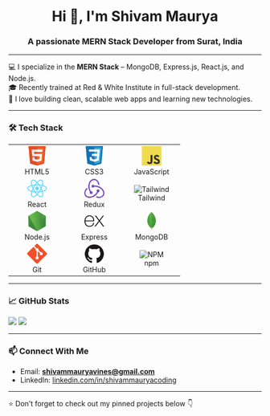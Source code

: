<h1 align="center">Hi 👋, I'm Shivam Maurya</h1>
<h3 align="center">A passionate MERN Stack Developer from Surat, India</h3>

---

💻 I specialize in the <b>MERN Stack</b> – MongoDB, Express.js, React.js, and Node.js.  
🎓 Recently trained at Red & White Institute in full-stack development.  
🚀 I love building clean, scalable web apps and learning new technologies.

---

### 🛠 Tech Stack

<table broder="0">
  <tr>
    <td align="center" width="100">
      <img src="https://raw.githubusercontent.com/devicons/devicon/master/icons/html5/html5-original.svg" width="40" height="40" alt="HTML5" /><br>HTML5
    </td>
    <td align="center" width="100">
      <img src="https://raw.githubusercontent.com/devicons/devicon/master/icons/css3/css3-original.svg" width="40" height="40" alt="CSS3" /><br>CSS3
    </td>
    <td align="center" width="100">
      <img src="https://raw.githubusercontent.com/devicons/devicon/master/icons/javascript/javascript-original.svg" width="40" height="40" alt="JavaScript" /><br>JavaScript
    </td>
  </tr>
  <tr>
    <td align="center" width="100">
      <img src="https://raw.githubusercontent.com/devicons/devicon/master/icons/react/react-original.svg" width="40" height="40" alt="React" /><br>React
    </td>
    <td align="center" width="100">
      <img src="https://raw.githubusercontent.com/devicons/devicon/master/icons/redux/redux-original.svg" width="40" height="40" alt="Redux" /><br>Redux
    </td>
    <td align="center" width="100">
      <img src="https://www.vectorlogo.zone/logos/tailwindcss/tailwindcss-icon.svg" width="40" height="40" alt="Tailwind" /><br>Tailwind
    </td>
  </tr>
  <tr>
    <td align="center" width="100">
      <img src="https://raw.githubusercontent.com/devicons/devicon/master/icons/nodejs/nodejs-original.svg" width="40" height="40" alt="Node.js" /><br>Node.js
    </td>
    <td align="center" width="100">
      <img src="https://raw.githubusercontent.com/devicons/devicon/master/icons/express/express-original.svg" width="40" height="40" alt="Express" /><br>Express
    </td>
    <td align="center" width="100">
      <img src="https://raw.githubusercontent.com/devicons/devicon/master/icons/mongodb/mongodb-original.svg" width="40" height="40" alt="MongoDB" /><br>MongoDB
    </td>
  </tr>
  <tr>
    <td align="center" width="100">
      <img src="https://raw.githubusercontent.com/devicons/devicon/master/icons/git/git-original.svg" width="40" height="40" alt="Git" /><br>Git
    </td>
    <td align="center" width="100">
      <img src="https://raw.githubusercontent.com/devicons/devicon/master/icons/github/github-original.svg" width="40" height="40" alt="GitHub" /><br>GitHub
    </td>
    <td align="center" width="100">
      <img src="https://cdn.jsdelivr.net/gh/devicons/devicon/icons/npm/npm-original-wordmark.svg" width="40" height="40" alt="NPM" /><br>npm
    </td>
  </tr>
</table>



---

### 📈 GitHub Stats

<p align="left">
  <img src="https://github-readme-stats.vercel.app/api?username=shivammauryacoding&show_icons=true&theme=radical" height="165"/>
  <img src="https://github-readme-stats.vercel.app/api/top-langs/?username=shivammauryacoding&layout=compact&theme=radical" height="165"/>
</p>

---

### 📫 Connect With Me

- Email: **shivammauryavines@gmail.com**  
- LinkedIn: [linkedin.com/in/shivammauryacoding](https://linkedin.com/in/shivammauryacoding)

---

⭐️ Don’t forget to check out my pinned projects below 👇
